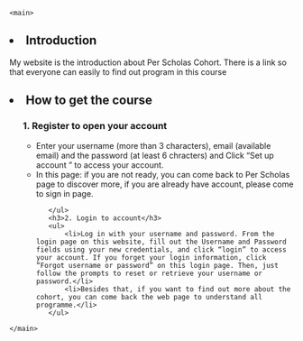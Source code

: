 <!DOCTYPE html>
<html>

<head>
	<meta charset="utf-8">
	<meta name="viewport" content="width=device-width">
	<title>Per Scholas: professional Cohort</title>
	<link href="style.css" rel="stylesheet" type="text/css" />
</head>

<body>
	
	<main>
		
<h2><li> Introduction </li></h2>
    <p>My website is the introduction about Per Scholas Cohort. There is a link so that everyone can easily to find out program in this course </p>
     
<h2><li> How to get the course</li></h2> 
<ol>
	   <h3>1.  Register to open your account</h3>
	   <ul>
		   <li>Enter your username (more than 3 characters), email (available email) and the password (at least 6 chracters) and Click “Set up account ” to access your account. </li>
		   <li>In this page: if you are not ready, you can come back to Per Scholas page to discover more, if you are already have account, please come to sign in page. </li>   
		   
	   </ul>
	   <h3>2. Login to account</h3>
	   <ul>
		   <li>Log in with your username and password. From the login page on this website, fill out the Username and Password fields using your new credentials, and click “login” to access your account. If you forget your login information, click “Forgot username or password” on this login page. Then, just follow the prompts to reset or retrieve your username or password.</li> 
		   <li>Besides that, if you want to find out more about the cohort, you can come back the web page to understand all programme.</li>
	   </ul>
</ol>
    
	  
	</main>	
  

</body>

</html>
